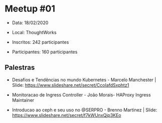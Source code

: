 # Meetup #01

* Data: 18/02/2020

* Local: ThoughtWorks

* Inscritos: 242 participantes
 
* Participantes: 160 participantes 

## Palestras

* Desafios e Tendências no mundo Kubernetes - Marcelo Manchester | Slide: https://www.slideshare.net/secret/CcoIafdSxphtz1

* Monitoracao de Ingress Controller - João Morais- HAProxy Ingress Maintainer 

* Introducao ao ceph e seu uso no @SERPRO - Brenno Martinez | Slide: https://www.slideshare.net/secret/f7kWUnxQjp3KEo
